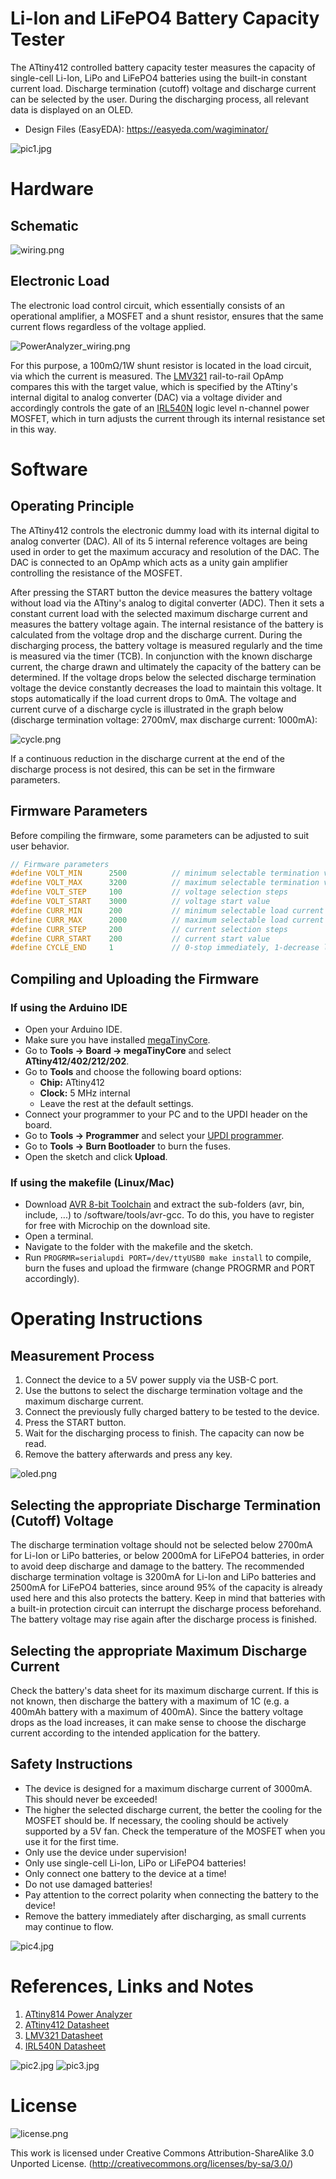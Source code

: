 # Li-Ion and LiFePO4 Battery Capacity Tester
The ATtiny412 controlled battery capacity tester measures the capacity of single-cell Li-Ion, LiPo and LiFePO4 batteries using the built-in constant current load. Discharge termination (cutoff) voltage and discharge current can be selected by the user. During the discharging process, all relevant data is displayed on an OLED.

- Design Files (EasyEDA): https://easyeda.com/wagiminator/

![pic1.jpg](https://raw.githubusercontent.com/wagiminator/ATtiny412-BatteryCapacityTester/main/documentation/BatteryCapacityTester_pic1.jpg)

# Hardware
## Schematic
![wiring.png](https://raw.githubusercontent.com/wagiminator/ATtiny412-BatteryCapacityTester/main/documentation/BatteryCapacityTester_wiring.png)

## Electronic Load
The electronic load control circuit, which essentially consists of an operational amplifier, a MOSFET and a shunt resistor, ensures that the same current flows regardless of the voltage applied.

![PowerAnalyzer_wiring.png](https://raw.githubusercontent.com/wagiminator/ATtiny814-Power-Analyzer/master/documentation/PowerAnalyzer_wiring.png)

For this purpose, a 100mΩ/1W shunt resistor is located in the load circuit, via which the current is measured. The [LMV321](https://www.onsemi.com/pdf/datasheet/lmv321-d.pdf) rail-to-rail OpAmp compares this with the target value, which is specified by the ATtiny's internal digital to analog converter (DAC) via a voltage divider and accordingly controls the gate of an [IRL540N](https://datasheet.lcsc.com/lcsc/1808281632_Infineon-Technologies-IRL540NPBF_C111607.pdf) logic level n-channel power MOSFET, which in turn adjusts the current through its internal resistance set in this way.

# Software
## Operating Principle
The ATtiny412 controls the electronic dummy load with its internal digital to analog converter (DAC). All of its 5 internal reference voltages are being used in order to get the maximum accuracy and resolution of the DAC. The DAC is connected to an OpAmp which acts as a unity gain amplifier controlling the resistance of the MOSFET.

After pressing the START button the device measures the battery voltage without load via the ATtiny's analog to digital converter (ADC). Then it sets a constant current load with the selected maximum discharge current and measures the battery voltage again. The internal resistance of the battery is calculated from the voltage drop and the discharge current. During the discharging process, the battery voltage is measured regularly and the time is measured via the timer (TCB). In conjunction with the known discharge current, the charge drawn and ultimately the capacity of the battery can be determined. If the voltage drops below the selected discharge termination voltage the device constantly decreases the load to maintain this voltage. It stops automatically if the load current drops to 0mA. The voltage and current curve of a discharge cycle is illustrated in the graph below (discharge termination voltage: 2700mV, max discharge current: 1000mA):

![cycle.png](https://raw.githubusercontent.com/wagiminator/ATtiny412-BatteryCapacityTester/main/documentation/BatteryCapacityTester_cycle.png)

If a continuous reduction in the discharge current at the end of the discharge process is not desired, this can be set in the firmware parameters.

## Firmware Parameters
Before compiling the firmware, some parameters can be adjusted to suit user behavior.

```c
// Firmware parameters
#define VOLT_MIN      2500          // minimum selectable termination voltage
#define VOLT_MAX      3200          // maximum selectable termination voltage
#define VOLT_STEP     100           // voltage selection steps
#define VOLT_START    3000          // voltage start value
#define CURR_MIN      200           // minimum selectable load current
#define CURR_MAX      2000          // maximum selectable load current
#define CURR_STEP     200           // current selection steps
#define CURR_START    200           // current start value
#define CYCLE_END     1             // 0-stop immediately, 1-decrease load
```

## Compiling and Uploading the Firmware
### If using the Arduino IDE
- Open your Arduino IDE.
- Make sure you have installed [megaTinyCore](https://github.com/SpenceKonde/megaTinyCore).
- Go to **Tools -> Board -> megaTinyCore** and select **ATtiny412/402/212/202**.
- Go to **Tools** and choose the following board options:
  - **Chip:**           ATtiny412
  - **Clock:**          5 MHz internal
  - Leave the rest at the default settings.
- Connect your programmer to your PC and to the UPDI header on the board.
- Go to **Tools -> Programmer** and select your [UPDI programmer](https://github.com/wagiminator/AVR-Programmer).
- Go to **Tools -> Burn Bootloader** to burn the fuses.
- Open the sketch and click **Upload**.

### If using the makefile (Linux/Mac)
- Download [AVR 8-bit Toolchain](https://www.microchip.com/mplab/avr-support/avr-and-arm-toolchains-c-compilers) and extract the sub-folders (avr, bin, include, ...) to /software/tools/avr-gcc. To do this, you have to register for free with Microchip on the download site.
- Open a terminal.
- Navigate to the folder with the makefile and the sketch.
- Run `PROGRMR=serialupdi PORT=/dev/ttyUSB0 make install` to compile, burn the fuses and upload the firmware (change PROGRMR and PORT accordingly).

# Operating Instructions
## Measurement Process
1. Connect the device to a 5V power supply via the USB-C port.
2. Use the buttons to select the discharge termination voltage and the maximum discharge current.
3. Connect the previously fully charged battery to be tested to the device.
4. Press the START button.
5. Wait for the discharging process to finish. The capacity can now be read.
6. Remove the battery afterwards and press any key.

![oled.png](https://raw.githubusercontent.com/wagiminator/ATtiny412-BatteryCapacityTester/main/documentation/BatteryCapacityTester_oled.png)

## Selecting the appropriate Discharge Termination (Cutoff) Voltage
The discharge termination voltage should not be selected below 2700mA for Li-Ion or LiPo batteries, or below 2000mA for LiFePO4 batteries, in order to avoid deep discharge and damage to the battery. The recommended discharge termination voltage is 3200mA for Li-Ion and LiPo batteries and 2500mA for LiFePO4 batteries, since around 95% of the capacity is already used here and this also protects the battery. Keep in mind that batteries with a built-in protection circuit can interrupt the discharge process beforehand. The battery voltage may rise again after the discharge process is finished.

## Selecting the appropriate Maximum Discharge Current
Check the battery's data sheet for its maximum discharge current. If this is not known, then discharge the battery with a maximum of 1C (e.g. a 400mAh battery with a maximum of 400mA). Since the battery voltage drops as the load increases, it can make sense to choose the discharge current according to the intended application for the battery.

## Safety Instructions
- The device is designed for a maximum discharge current of 3000mA. This should never be exceeded!
- The higher the selected discharge current, the better the cooling for the MOSFET should be. If necessary, the cooling should be actively supported by a 5V fan. Check the temperature of the MOSFET when you use it for the first time.
- Only use the device under supervision!
- Only use single-cell Li-Ion, LiPo or LiFePO4 batteries!
- Only connect one battery to the device at a time!
- Do not use damaged batteries!
- Pay attention to the correct polarity when connecting the battery to the device!
- Remove the battery immediately after discharging, as small currents may continue to flow.

![pic4.jpg](https://raw.githubusercontent.com/wagiminator/ATtiny412-BatteryCapacityTester/main/documentation/BatteryCapacityTester_pic4.jpg)

# References, Links and Notes
1. [ATtiny814 Power Analyzer](https://github.com/wagiminator/ATtiny814-Power-Analyzer)
2. [ATtiny412 Datasheet](https://ww1.microchip.com/downloads/aemDocuments/documents/MCU08/ProductDocuments/DataSheets/ATtiny212-214-412-414-416-DataSheet-DS40002287A.pdf)
3. [LMV321 Datasheet](https://www.onsemi.com/pdf/datasheet/lmv321-d.pdf)
4. [IRL540N Datasheet](https://datasheet.lcsc.com/lcsc/1808281632_Infineon-Technologies-IRL540NPBF_C111607.pdf)

![pic2.jpg](https://raw.githubusercontent.com/wagiminator/ATtiny412-BatteryCapacityTester/main/documentation/BatteryCapacityTester_pic2.jpg)
![pic3.jpg](https://raw.githubusercontent.com/wagiminator/ATtiny412-BatteryCapacityTester/main/documentation/BatteryCapacityTester_pic3.jpg)

# License
![license.png](https://i.creativecommons.org/l/by-sa/3.0/88x31.png)

This work is licensed under Creative Commons Attribution-ShareAlike 3.0 Unported License. 
(http://creativecommons.org/licenses/by-sa/3.0/)

